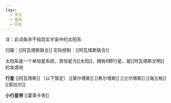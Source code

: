 ```yaml
---
tags:
  - 天文
  - 星系
  - 历史
---
```

注：此词条并不指现实宇宙中的太阳系

归属：[[阿瓦塔斯联合]]
实际控制：[[阿瓦塔斯联合]]

太阳系是一个单恒星系统，其恒星为[[太阳]]，拥有6颗行星。是[[阿瓦塔斯文明]]的发源地

**行星**
[[阿瓦塔斯]]
（以下暂定）
[[莱尔塔斯]]
[[希尔塔斯]]
[[兰尔塔斯]]
[[海兰格]]
[[索拉尔]]

**小行星带**
[[霍莱卡带]]